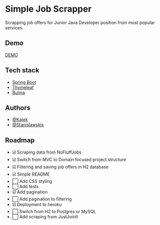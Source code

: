 
# Simple Job Scrapper

Scrapping job offers for Junior Java Developer position from most popular services.


## Demo

[DEMO](https://simple-job-scraper.herokuapp.com/)

## Tech stack

- [Spring Boot](https://spring.io/projects/spring-boot)
- [Thymeleaf](https://www.thymeleaf.org/)
- [Bulma](https://bulma.io/)

## Authors

- [@Kajek](https://www.github.com/Kajek)
- [@Stanislawskis](https://www.github.com/Stanislawskis)

## Roadmap

- ☑️ Scraping data from NoFluffJobs
- ☑️ Switch from MVC to Domain focused project structure
- ☑️ Filtering and saving job offers in H2 database 
- ☑️ Simple README
- ⬜️ Add CSS styling
- ⬜️ Add tests
- ☑️ Add pagination
- ⬜️ Add pagination to filtering
- ☑️ Deployment to heroku
- ⬜ Switch from H2 to Postgres or MySQL
- ⬜ Add scraping from JustJoinIt


